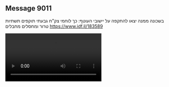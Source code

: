 ## Message 9011

בשכונה ממנה יצאו להתקפה על יישובי העוטף:
כך לוחמי צק"ח גבעתי תוקפים תשתיות טרור ומחסלים מחבלים
https://www.idf.il/183589

![Video](./9011/9011_media.mp4)
